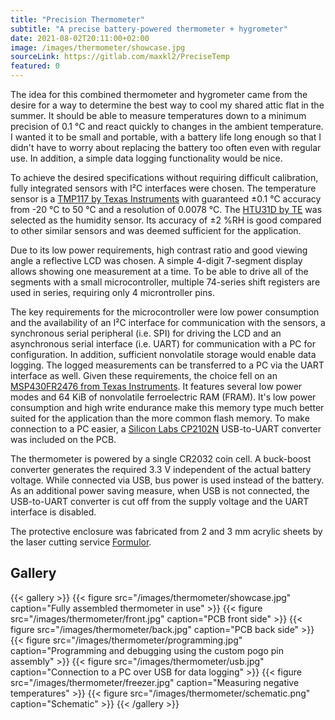 ```yaml
---
title: "Precision Thermometer"
subtitle: "A precise battery-powered thermometer + hygrometer"
date: 2021-08-02T20:11:00+02:00
image: /images/thermometer/showcase.jpg
sourceLink: https://gitlab.com/maxkl2/PreciseTemp
featured: 0
---
```


<!-- Motivation -->
The idea for this combined thermometer and hygrometer came from the desire for a way to determine the best way to cool my shared attic flat in the summer. It should be able to measure temperatures down to a minimum precision of 0.1 °C and react quickly to changes in the ambient temperature. I wanted it to be small and portable, with a battery life long enough so that I didn't have to worry about replacing the battery too often even with regular use. In addition, a simple data logging functionality would be nice.

<!--more-->

<!-- Sensors -->
To achieve the desired specifications without requiring difficult calibration, fully integrated sensors with I²C interfaces were chosen. The temperature sensor is a [TMP117 by Texas Instruments](https://www.ti.com/lit/ds/symlink/tmp117.pdf) with guaranteed ±0.1 °C accuracy from -20 °C to 50 °C and a resolution of 0.0078 °C. The [HTU31D by TE](https://www.te.com/commerce/DocumentDelivery/DDEController?Action=showdoc&DocId=Data+Sheet%7FHTU31_RHT_SENSOR_IC%7F5%7Fpdf%7FEnglish%7FENG_DS_HTU31_RHT_SENSOR_IC_5.pdf%7FCAT-HSC0007) was selected as the humidity sensor. Its accuracy of ±2 %RH is good compared to other similar sensors and was deemed sufficient for the application.

<!-- Display (incl driving) -->
Due to its low power requirements, high contrast ratio and good viewing angle a reflective LCD was chosen. A simple 4-digit 7-segment display allows showing one measurement at a time. To be able to drive all of the segments with a small microcontroller, multiple 74-series shift registers are used in series, requiring only 4 microntroller pins.

<!-- Microcontroller incl data logging (-> FRAM, USB) -->
The key requirements for the microcontroller were low power consumption and the availability of an I²C interface for communication with the sensors, a synchronous serial peripheral (i.e. SPI) for driving the LCD and an asynchronous serial interface (i.e. UART) for communication with a PC for configuration. In addition, sufficient nonvolatile storage would enable data logging. The logged measurements can be transferred to a PC via the UART interface as well. Given these requirements, the choice fell on an [MSP430FR2476 from Texas Instruments](https://www.ti.com/lit/ds/symlink/msp430fr2476.pdf). It features several low power modes and 64 KiB of nonvolatile ferroelectric RAM (FRAM). It's low power consumption and high write endurance make this memory type much better suited for the application than the more common flash memory.
To make connection to a PC easier, a [Silicon Labs CP2102N](https://www.silabs.com/documents/public/data-sheets/cp2102n-datasheet.pdf) USB-to-UART converter was included on the PCB.

<!-- Power saving measures -->
The thermometer is powered by a single CR2032 coin cell. A buck-boost converter generates the required 3.3 V independent of the actual battery voltage. While connected via USB, bus power is used instead of the battery. As an additional power saving measure, when USB is not connected, the USB-to-UART converter is cut off from the supply voltage and the UART interface is disabled.

<!-- Enclosure -->
The protective enclosure was fabricated from 2 and 3 mm acrylic sheets by the laser cutting service [Formulor](https://www.formulor.de/).

## Gallery

{{< gallery >}}
	{{< figure src="/images/thermometer/showcase.jpg" caption="Fully assembled thermometer in use" >}}
	{{< figure src="/images/thermometer/front.jpg" caption="PCB front side" >}}
	{{< figure src="/images/thermometer/back.jpg" caption="PCB back side" >}}
	{{< figure src="/images/thermometer/programming.jpg" caption="Programming and debugging using the custom pogo pin assembly" >}}
	{{< figure src="/images/thermometer/usb.jpg" caption="Connection to a PC over USB for data logging" >}}
	{{< figure src="/images/thermometer/freezer.jpg" caption="Measuring negative temperatures" >}}
	{{< figure src="/images/thermometer/schematic.png" caption="Schematic" >}}
{{< /gallery >}}
